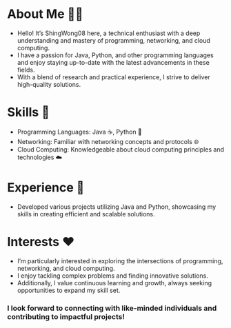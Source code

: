 # About Me 🙋‍♂
- Hello! It’s ShingWong08 here, a technical enthusiast with a deep understanding and mastery of programming, networking, and cloud computing.
- I have a passion for Java, Python, and other programming languages and enjoy staying up-to-date with the latest advancements in these fields. 
- With a blend of research and practical experience, I strive to deliver high-quality solutions.

# Skills 💪
- Programming Languages: Java ☕, Python 🐍
- Networking: Familiar with networking concepts and protocols 🌐
- Cloud Computing: Knowledgeable about cloud computing principles and technologies ☁️

# Experience 🚀
- Developed various projects utilizing Java and Python, showcasing my skills in creating efficient and scalable solutions.

# Interests ❤️
- I’m particularly interested in exploring the intersections of programming, networking, and cloud computing.
- I enjoy tackling complex problems and finding innovative solutions. 
- Additionally, I value continuous learning and growth, always seeking opportunities to expand my skill set.

### I look forward to connecting with like-minded individuals and contributing to impactful projects!
